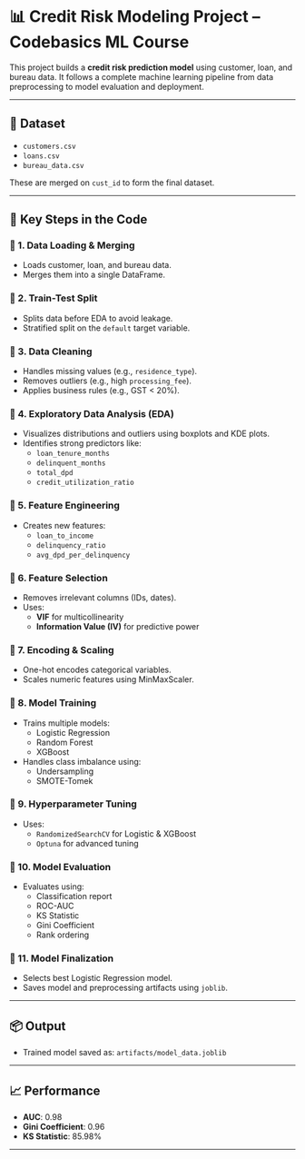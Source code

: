 
# 📊 Credit Risk Modeling Project – Codebasics ML Course

This project builds a **credit risk prediction model** using customer, loan, and bureau data. It follows a complete machine learning pipeline from data preprocessing to model evaluation and deployment.

---

## 📁 Dataset
- `customers.csv`
- `loans.csv`
- `bureau_data.csv`

These are merged on `cust_id` to form the final dataset.

---

## 🔧 Key Steps in the Code

### 📌 1. **Data Loading & Merging**
- Loads customer, loan, and bureau data.
- Merges them into a single DataFrame.

### 📌 2. **Train-Test Split**
- Splits data before EDA to avoid leakage.
- Stratified split on the `default` target variable.

### 📌 3. **Data Cleaning**
- Handles missing values (e.g., `residence_type`).
- Removes outliers (e.g., high `processing_fee`).
- Applies business rules (e.g., GST < 20%).

### 📌 4. **Exploratory Data Analysis (EDA)**
- Visualizes distributions and outliers using boxplots and KDE plots.
- Identifies strong predictors like:
  - `loan_tenure_months`
  - `delinquent_months`
  - `total_dpd`
  - `credit_utilization_ratio`

### 📌 5. **Feature Engineering**
- Creates new features:
  - `loan_to_income`
  - `delinquency_ratio`
  - `avg_dpd_per_delinquency`

### 📌 6. **Feature Selection**
- Removes irrelevant columns (IDs, dates).
- Uses:
  - **VIF** for multicollinearity
  - **Information Value (IV)** for predictive power

### 📌 7. **Encoding & Scaling**
- One-hot encodes categorical variables.
- Scales numeric features using MinMaxScaler.

### 📌 8. **Model Training**
- Trains multiple models:
  - Logistic Regression
  - Random Forest
  - XGBoost
- Handles class imbalance using:
  - Undersampling
  - SMOTE-Tomek

### 📌 9. **Hyperparameter Tuning**
- Uses:
  - `RandomizedSearchCV` for Logistic & XGBoost
  - `Optuna` for advanced tuning

### 📌 10. **Model Evaluation**
- Evaluates using:
  - Classification report
  - ROC-AUC
  - KS Statistic
  - Gini Coefficient
  - Rank ordering

### 📌 11. **Model Finalization**
- Selects best Logistic Regression model.
- Saves model and preprocessing artifacts using `joblib`.

---

## 📦 Output
- Trained model saved as: `artifacts/model_data.joblib`

---

## 📈 Performance
- **AUC**: 0.98
- **Gini Coefficient**: 0.96
- **KS Statistic**: 85.98%

---


